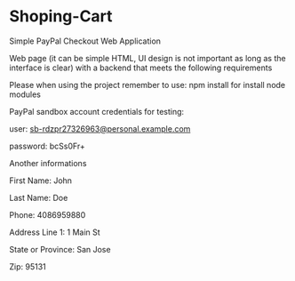 # Shoping-Cart
Simple PayPal Checkout Web Application

Web page (it can be simple HTML, UI design is not important as long as the interface is clear) with a backend that meets the following requirements

Please when using the project remember to use: npm install for install node modules

PayPal sandbox account credentials for testing: 

user: sb-rdzpr27326963@personal.example.com
            
password: bcSs0Fr+

Another informations 

First Name: John

Last Name: Doe

Phone: 4086959880

Address Line 1: 1 Main St

State or Province: San Jose

Zip: 95131

